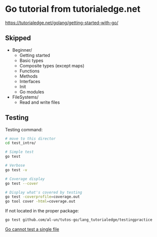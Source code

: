 # Go tutorial from tutorialedge.net

https://tutorialedge.net/golang/getting-started-with-go/

## Skipped

- Beginner/
  - Getting started
  - Basic types
  - Composite types (except maps)
  - Functions
  - Methods
  - Interfaces
  - Init
  - Go modules
- FileSystems/
  - Read and write files

## Testing

Testing command:

```sh
# move to this director
cd test_intro/

# Simple test
go test

# Verbose
go test -v

# Coverage display
go test --cover

# Display what's covered by testing
go test -coverprofile=coverage.out
go tool cover -html=coverage.out
```

If not located in the proper package:

```sh
go test github.com/al-un/tutos-go/lang_tutorialedge/testingpractice
```

[Go cannot test a single file](https://stackoverflow.com/a/14723658/4906586)
